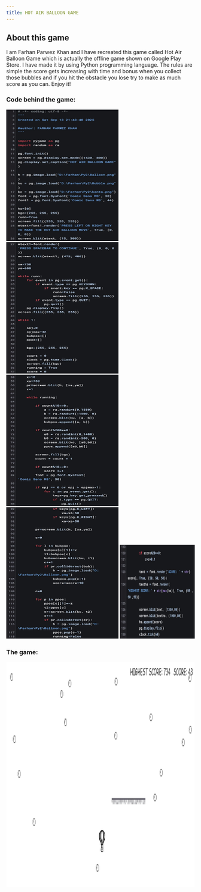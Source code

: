 ```yaml
---
title: HOT AIR BALLOON GAME
---
```

## About this game
I am Farhan Parwez Khan and I have recreated this game called Hot Air Balloon Game which is actually the offline game shown on Google Play Store. I have made it by using Python programming language. The rules are simple the score gets increasing with time and bonus when you collect those bubbles and if you hit the obstacle you lose try to make as much score as you can. Enjoy it!
### Code behind the game:
<img src="ci1.jpg" alt="Alt text" width="300" height="350">

<img src="ci2.jpg" alt="Alt text" width="300" height="350">

<img src="ci3.jpg" alt="Alt text" width="300" height="350">

<img src="ci4.jpg" alt="Alt text" width="300" height="350">

<img src="ci5.jpg" alt="Alt text" width="200" height="250">

### The game:

<img src="gamescreenshot.png" alt="Alt text" width="900" height="600">
